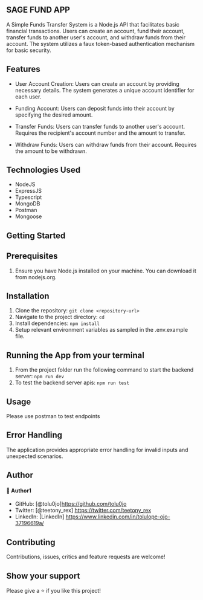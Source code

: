 ## SAGE FUND APP
A Simple Funds Transfer System is a Node.js API that facilitates basic financial transactions. Users can create an account, fund their account, transfer funds to another user's account, and withdraw funds from their account. The system utilizes a faux token-based authentication mechanism for basic security. 


## Features

- User Account Creation:
Users can create an account by providing necessary details.
The system generates a unique account identifier for each user.

- Funding Account:
Users can deposit funds into their account by specifying the desired amount.

- Transfer Funds:
Users can transfer funds to another user's account.
Requires the recipient's account number and the amount to transfer.

- Withdraw Funds:
Users can withdraw funds from their account.
Requires the amount to be withdrawn.


## Technologies Used
* NodeJS
* ExpressJS
* Typescript
* MongoDB
* Postman
* Mongoose


## Getting Started


## Prerequisites
1. Ensure you have Node.js installed on your machine. You can download it from nodejs.org.

## Installation
1. Clone the repository: `git clone <repository-url>`
2. Navigate to the project directory: `cd `
3. Install dependencies: `npm install`
4. Setup relevant environment variables as sampled in the .env.example file.


## Running the App from your terminal
1. From the project folder run the following command to start the backend server: `npm run dev`
2. To test the backend server apis: `npm run test`

## Usage  
Please use postman to test endpoints

## Error Handling
The application provides appropriate error handling for invalid inputs and unexpected scenarios.


## Author

#### 👤 Author1
- GitHub: [@tolu0jo]https://github.com/tolu0jo
- Twitter: [@teetony_rex] https://twitter.com/teetony_rex
- LinkedIn: [LinkedIn] https://www.linkedin.com/in/tolulope-ojo-37196619a/

## Contributing 
Contributions, issues, critics and feature requests are welcome!

## Show your support
Please give a ⭐️ if you like this project! 


